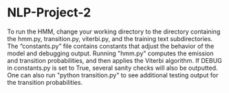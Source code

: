 # NLP-Project-2

To run the HMM, change your working directory to the directory containing the hmm.py, transition.py, viterbi.py, and the training text subdirectories. The “constants.py” file contains constants that adjust the behavior of the model and debugging output. Running "hmm.py" computes the emission and transition probabilities, and then applies the Viterbi algorithm. If DEBUG in constants.py is set to True, several sanity checks will also be outputted. One can also run "python transition.py" to see additional testing output for the transition probabilities. 